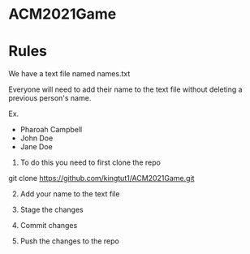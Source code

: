 # ACM2021Game
# Rules 
We have a text file named names.txt

Everyone will need to add their name to the text file without deleting a previous person's name.

Ex.
- Pharoah Campbell
- John Doe 
- Jane Doe 


1. To do this you need to first clone the repo 

git clone https://github.com/kingtut1/ACM2021Game.git 

2. Add your name to the text file

3. Stage the changes 

4. Commit changes

4. Push the changes to the repo
